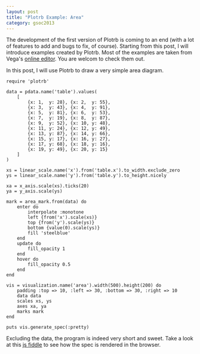 ```yaml
---
layout: post
title: "Plotrb Example: Area"
category: gsoc2013
---
```


The development of the first version of Plotrb is coming to an end (with a lot of features to add and bugs to fix, of course). Starting from this post, I will introduce examples created by Plotrb. Most of the examples are taken from Vega's [online editor](http://trifacta.github.io/vega/editor/). You are welcom to check them out.

In this post, I will use Plotrb to draw a very simple area diagram.

```
require 'plotrb'

data = pdata.name('table').values(
	[
        {x: 1,  y: 28}, {x: 2,  y: 55},
        {x: 3,  y: 43}, {x: 4,  y: 91},
        {x: 5,  y: 81}, {x: 6,  y: 53},
        {x: 7,  y: 19}, {x: 8,  y: 87},
        {x: 9,  y: 52}, {x: 10, y: 48},
        {x: 11, y: 24}, {x: 12, y: 49},
        {x: 13, y: 87}, {x: 14, y: 66},
        {x: 15, y: 17}, {x: 16, y: 27},
        {x: 17, y: 68}, {x: 18, y: 16},
        {x: 19, y: 49}, {x: 20, y: 15}
    ]
)

xs = linear_scale.name('x').from('table.x').to_width.exclude_zero
ys = linear_scale.name('y').from('table.y').to_height.nicely

xa = x_axis.scale(xs).ticks(20)
ya = y_axis.scale(ys)

mark = area_mark.from(data) do
	enter do
		interpolate :monotone
		left {from('x').scale(xs)}
		top {from('y').scale(ys)}
		bottom {value(0).scale(ys)}
		fill 'steelblue'
	end
	update do
		fill_opacity 1
	end
	hover do
		fill_opacity 0.5
	end
end

vis = visualization.name('area').width(500).height(200) do
	padding :top => 10, :left => 30, :bottom => 30, :right => 10
	data data
	scales xs, ys
	axes xa, ya
	marks mark
end

puts vis.generate_spec(:pretty)
```

Excluding the data, the program is indeed very short and sweet. Take a look at this [js fiddle](http://jsfiddle.net/zuhao/TK3am/) to see how the spec is rendered in the browser.

